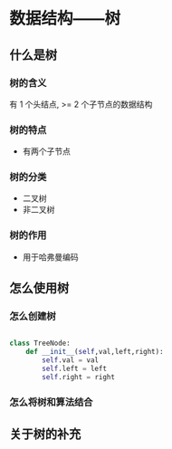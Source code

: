 

# 数据结构——树


## 什么是树


### 树的含义
有 1 个头结点, >= 2 个子节点的数据结构

### 树的特点
- 有两个子节点

### 树的分类
- 二叉树
- 非二叉树

### 树的作用
- 用于哈弗曼编码


## 怎么使用树

### 怎么创建树

```python

class TreeNode:
    def __init__(self,val,left,right):
        self.val = val
        self.left = left
        self.right = right

```

### 怎么将树和算法结合


## 关于树的补充
